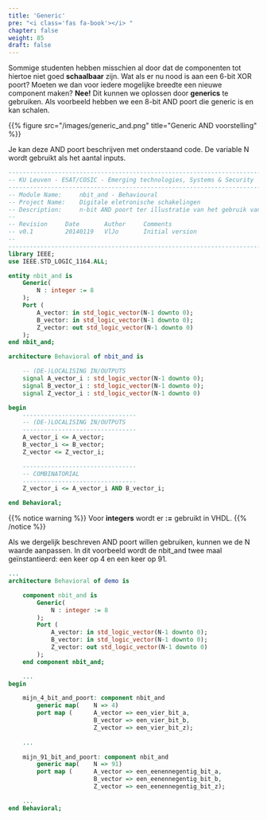 ```yaml
---
title: 'Generic'
pre: "<i class='fas fa-book'></i> "
chapter: false
weight: 85
draft: false
---
```


Sommige studenten hebben misschien al door dat de componenten tot hiertoe niet goed **schaalbaar** zijn. Wat als er nu nood is aan een 6-bit XOR poort? Moeten we dan voor iedere mogelijke breedte een nieuwe component maken? **Nee!** Dit kunnen we oplossen door **generics** te gebruiken. Als voorbeeld hebben we een 8-bit AND poort die generic is en kan schalen.

{{% figure src="/images/generic_and.png" title="Generic AND voorstelling"  %}}

Je kan deze AND poort beschrijven met onderstaand code. De variable N wordt gebruikt als het aantal inputs.

```vhdl
--------------------------------------------------------------------------------
-- KU Leuven - ESAT/COSIC - Emerging technologies, Systems & Security
--------------------------------------------------------------------------------
-- Module Name:     nbit_and - Behavioural
-- Project Name:    Digitale eletronische schakelingen
-- Description:     n-bit AND poort ter illustratie van het gebruik van generics
--
-- Revision     Date       Author     Comments
-- v0.1         20140119   VlJo       Initial version
--
--------------------------------------------------------------------------------
library IEEE;
use IEEE.STD_LOGIC_1164.ALL;

entity nbit_and is
    Generic(
        N : integer := 8
    );
    Port (
        A_vector: in std_logic_vector(N-1 downto 0);
        B_vector: in std_logic_vector(N-1 downto 0);
        Z_vector: out std_logic_vector(N-1 downto 0)
    );
end nbit_and;

architecture Behavioral of nbit_and is

    -- (DE-)LOCALISING IN/OUTPUTS
    signal A_vector_i : std_logic_vector(N-1 downto 0);
    signal B_vector_i : std_logic_vector(N-1 downto 0);
    signal Z_vector_i : std_logic_vector(N-1 downto 0)

begin
    --------------------------------
    -- (DE-)LOCALISING IN/OUTPUTS
    --------------------------------
    A_vector_i <= A_vector;
    B_vector_i <= B_vector;
    Z_vector <= Z_vector_i;

    --------------------------------
    -- COMBINATORIAL
    --------------------------------
    Z_vector_i <= A_vector_i AND B_vector_i;

end Behavioral;
```

{{% notice warning %}}
Voor **integers** wordt er **:=** gebruikt in VHDL.
{{% /notice %}}

Als we dergelijk beschreven AND poort willen gebruiken, kunnen we de N waarde aanpassen. In dit voorbeeld wordt de nbit_and twee maal geïnstantieerd: een keer op 4 en een keer op 91.

```vhdl
...
architecture Behavioral of demo is

    component nbit_and is
        Generic(
            N : integer := 8
        );
        Port (
            A_vector: in std_logic_vector(N-1 downto 0);
            B_vector: in std_logic_vector(N-1 downto 0);
            Z_vector: out std_logic_vector(N-1 downto 0)
        );
    end component nbit_and;

    ...
begin

    mijn_4_bit_and_poort: component nbit_and
        generic map(    N => 4)
        port map (      A_vector => een_vier_bit_a,
                        B_vector => een_vier_bit_b,
                        Z_vector => een_vier_bit_z);
    
    ...

    mijn_91_bit_and_poort: component nbit_and
        generic map(    N => 91)
        port map (      A_vector => een_eenennegentig_bit_a,
                        B_vector => een_eenennegentig_bit_b,
                        Z_vector => een_eenennegentig_bit_z);

    ...
end Behavioral;

```